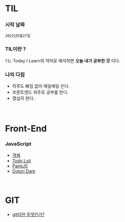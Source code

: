 # TIL

### 시작 날짜
 `2022년6월27일`

### TIL이란 ?
`TIL` Today I Learn의 약어로 해석하면 **오늘 내가 공부한 것** 이다.

### 나의 다짐
* 하루도 빠짐 없이 매일매일 쓴다.
* 프론트엔드 위주로 공부를 한다.
* 열심히 한다.. 
 <br/><br/><br/>

# Front-End

   ### JavaScript  
- <a href ="https://github.com/KIMHUEMANG/MyTIL/blob/master/JS/Object.md">객체</a>
- <a href ="https://github.com/KIMHUEMANG/Javascript-for-Beginners/tree/main/%232%20%5B2021%20UPDATE%5D%20WELCOME%20TO%20JAVASCRIPT">Todo Lsit<a>
- <a href ="https://github.com/KIMHUEMANG/Javascript-for-Beginners/tree/main/PaintJS">PaintJS</a>
- [Dotori Dark](https://github.com/KIMHUEMANG/DotoriDark)

 <br/>
 
# GIT

- <a href ="https://github.com/KIMHUEMANG/MyTIL/blob/master/git/basic.md">git이란 무엇인가?<a>

